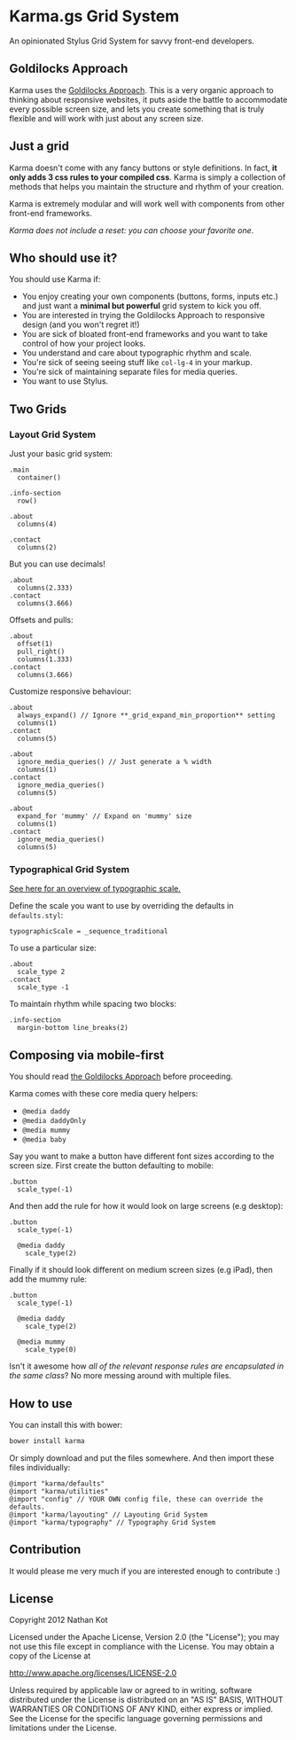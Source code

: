 # Karma.gs Grid System

An opinionated Stylus Grid System for savvy front-end developers.

## Goldilocks Approach

Karma uses the [Goldilocks Approach][goldilocks]. This is a very organic
approach to thinking about responsive websites, it puts aside the battle to
accommodate every possible screen size, and lets you create something that is
truly flexible and will work with just about any screen size.

## Just a grid

Karma doesn't come with any fancy buttons or style definitions. In fact, **it 
only adds 3 css rules to your compiled css**. Karma is simply a collection of 
methods that helps you maintain the structure and rhythm of your creation.

Karma is extremely modular and will work well with components from other
front-end frameworks.

_Karma does not include a reset: you can choose your favorite one_.

## Who should use it?

You should use Karma if:

- You enjoy creating your own components (buttons, forms, inputs etc.) and 
  just want a **minimal but powerful** grid system to kick you off.
- You are interested in trying the Goldilocks Approach to responsive 
  design (and you won't regret it!)
- You are sick of bloated front-end frameworks and you want to take 
  control of how your project looks.
- You understand and care about typographic rhythm and scale.
- You're sick of seeing seeing stuff like `col-lg-4` in your markup.
- You're sick of maintaining separate files for media queries.
- You want to use Stylus.

## Two Grids

### Layout Grid System

Just your basic grid system:

``` stylus
.main
  container()

.info-section
  row()

.about
  columns(4)

.contact
  columns(2)
```

But you can use decimals!

``` stylus
.about
  columns(2.333)
.contact
  columns(3.666)
```

Offsets and pulls:

``` stylus
.about
  offset(1)
  pull_right()
  columns(1.333)
.contact
  columns(3.666)
```

Customize responsive behaviour:

``` stylus
.about
  always_expand() // Ignore **_grid_expand_min_proportion** setting
  columns(1)
.contact
  columns(5)
```

``` stylus
.about
  ignore_media_queries() // Just generate a % width
  columns(1)
.contact
  ignore_media_queries()
  columns(5)
```

``` stylus
.about
  expand_for 'mummy' // Expand on 'mummy' size
  columns(1)
.contact
  ignore_media_queries()
  columns(5)
```

### Typographical Grid System

[See here for an overview of typographic scale.][type]

Define the scale you want to use by overriding the defaults in
`defaults.styl`:

``` stylus
typographicScale = _sequence_traditional
```

To use a particular size:

``` stylus
.about
  scale_type 2
.contact
  scale_type -1
```

To maintain rhythm while spacing two blocks:

``` stylus
.info-section
  margin-bottom line_breaks(2)
```

## Composing via mobile-first

You should read [the Goldilocks Approach][goldilocks] before proceeding.

Karma comes with these core media query helpers:

- `@media daddy`
- `@media daddyOnly`
- `@media mummy`
- `@media baby`

Say you want to make a button have different font sizes according to the
screen size. First create the button defaulting to mobile:

``` stylus
.button
  scale_type(-1)
```

And then add the rule for how it would look on large screens (e.g desktop):

``` stylus
.button
  scale_type(-1)

  @media daddy
    scale_type(2)
```

Finally if it should look different on medium screen sizes (e.g iPad), then
add the mummy rule:

``` stylus
.button
  scale_type(-1)

  @media daddy
    scale_type(2)

  @media mummy
    scale_type(0)
```

Isn't it awesome how *all of the relevant response rules are encapsulated in
the same class*? No more messing around with multiple files.

## How to use

You can install this with bower:

``` sh
bower install karma
```

Or simply download and put the files somewhere. And then import these files
individually:

``` stylus
@import "karma/defaults"
@import "karma/utilities"
@import "config" // YOUR OWN config file, these can override the defaults.
@import "karma/layouting" // Layouting Grid System
@import "karma/typography" // Typography Grid System
```

## Contribution

It would please me very much if you are interested enough to contribute :)

## License

Copyright 2012 Nathan Kot

Licensed under the Apache License, Version 2.0 (the "License");
you may not use this file except in compliance with the License.
You may obtain a copy of the License at

   <http://www.apache.org/licenses/LICENSE-2.0>

Unless required by applicable law or agreed to in writing, software
distributed under the License is distributed on an "AS IS" BASIS,
WITHOUT WARRANTIES OR CONDITIONS OF ANY KIND, either express or implied.
See the License for the specific language governing permissions and
limitations under the License.

[type]: http://lamb.cc/typograph/
[goldilocks]: http://goldilocksapproach.com/
